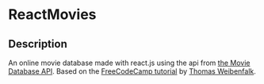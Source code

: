 # ReactMovies
## Description
An online movie database made with react.js using the api from [the Movie Database API](www.themoviedb.org). Based on the [FreeCodeCamp tutorial](www.freecodecamp.org/news/learn-react-js-in-this-free-7-hour-course/) by [Thomas Weibenfalk](www.youtube.com/c/Weibenfalk/).

